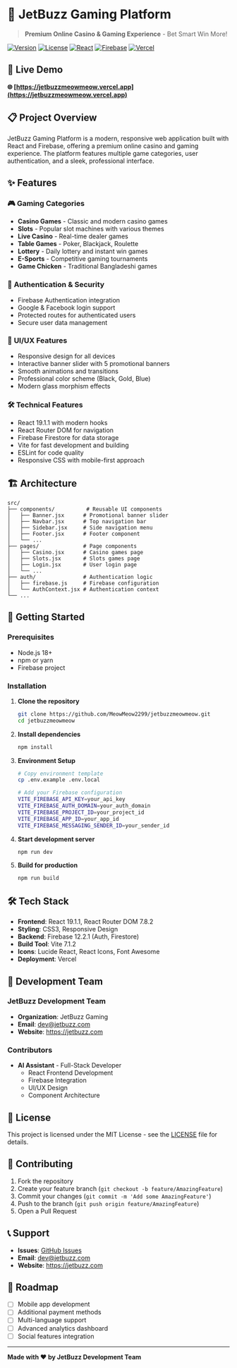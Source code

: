 # 🎰 JetBuzz Gaming Platform

> **Premium Online Casino & Gaming Experience** - Bet Smart Win More!

[![Version](https://img.shields.io/badge/version-1.0.0-blue.svg)](https://github.com/MeowMeow2299/jetbuzzmeowmeow)
[![License](https://img.shields.io/badge/license-MIT-green.svg)](LICENSE)
[![React](https://img.shields.io/badge/React-19.1.1-blue.svg)](https://reactjs.org/)
[![Firebase](https://img.shields.io/badge/Firebase-12.2.1-orange.svg)](https://firebase.google.com/)
[![Vercel](https://img.shields.io/badge/Deployed%20on-Vercel-black.svg)](https://jetbuzzmeowmeow.vercel.app)

## 🚀 Live Demo

**🌐 [https://jetbuzzmeowmeow.vercel.app](https://jetbuzzmeowmeow.vercel.app)**

## 📋 Project Overview

JetBuzz Gaming Platform is a modern, responsive web application built with React and Firebase, offering a premium online casino and gaming experience. The platform features multiple game categories, user authentication, and a sleek, professional interface.

## ✨ Features

### 🎮 **Gaming Categories**
- **Casino Games** - Classic and modern casino games
- **Slots** - Popular slot machines with various themes
- **Live Casino** - Real-time dealer games
- **Table Games** - Poker, Blackjack, Roulette
- **Lottery** - Daily lottery and instant win games
- **E-Sports** - Competitive gaming tournaments
- **Game Chicken** - Traditional Bangladeshi games

### 🔐 **Authentication & Security**
- Firebase Authentication integration
- Google & Facebook login support
- Protected routes for authenticated users
- Secure user data management

### 🎨 **UI/UX Features**
- Responsive design for all devices
- Interactive banner slider with 5 promotional banners
- Smooth animations and transitions
- Professional color scheme (Black, Gold, Blue)
- Modern glass morphism effects

### 🛠️ **Technical Features**
- React 19.1.1 with modern hooks
- React Router DOM for navigation
- Firebase Firestore for data storage
- Vite for fast development and building
- ESLint for code quality
- Responsive CSS with mobile-first approach

## 🏗️ **Architecture**

```
src/
├── components/          # Reusable UI components
│   ├── Banner.jsx      # Promotional banner slider
│   ├── Navbar.jsx      # Top navigation bar
│   ├── Sidebar.jsx     # Side navigation menu
│   ├── Footer.jsx      # Footer component
│   └── ...
├── pages/              # Page components
│   ├── Casino.jsx      # Casino games page
│   ├── Slots.jsx       # Slots games page
│   ├── Login.jsx       # User login page
│   └── ...
├── auth/               # Authentication logic
│   ├── firebase.js     # Firebase configuration
│   └── AuthContext.jsx # Authentication context
└── ...
```

## 🚀 **Getting Started**

### Prerequisites
- Node.js 18+ 
- npm or yarn
- Firebase project

### Installation

1. **Clone the repository**
   ```bash
   git clone https://github.com/MeowMeow2299/jetbuzzmeowmeow.git
   cd jetbuzzmeowmeow
   ```

2. **Install dependencies**
   ```bash
   npm install
   ```

3. **Environment Setup**
   ```bash
   # Copy environment template
   cp .env.example .env.local
   
   # Add your Firebase configuration
   VITE_FIREBASE_API_KEY=your_api_key
   VITE_FIREBASE_AUTH_DOMAIN=your_auth_domain
   VITE_FIREBASE_PROJECT_ID=your_project_id
   VITE_FIREBASE_APP_ID=your_app_id
   VITE_FIREBASE_MESSAGING_SENDER_ID=your_sender_id
   ```

4. **Start development server**
   ```bash
   npm run dev
   ```

5. **Build for production**
   ```bash
   npm run build
   ```

## 🛠️ **Tech Stack**

- **Frontend**: React 19.1.1, React Router DOM 7.8.2
- **Styling**: CSS3, Responsive Design
- **Backend**: Firebase 12.2.1 (Auth, Firestore)
- **Build Tool**: Vite 7.1.2
- **Icons**: Lucide React, React Icons, Font Awesome
- **Deployment**: Vercel

## 👥 **Development Team**

### **JetBuzz Development Team**
- **Organization**: JetBuzz Gaming
- **Email**: dev@jetbuzz.com
- **Website**: https://jetbuzz.com

### **Contributors**
- **AI Assistant** - Full-Stack Developer
  - React Frontend Development
  - Firebase Integration
  - UI/UX Design
  - Component Architecture

## 📄 **License**

This project is licensed under the MIT License - see the [LICENSE](LICENSE) file for details.

## 🤝 **Contributing**

1. Fork the repository
2. Create your feature branch (`git checkout -b feature/AmazingFeature`)
3. Commit your changes (`git commit -m 'Add some AmazingFeature'`)
4. Push to the branch (`git push origin feature/AmazingFeature`)
5. Open a Pull Request

## 📞 **Support**

- **Issues**: [GitHub Issues](https://github.com/MeowMeow2299/jetbuzzmeowmeow/issues)
- **Email**: dev@jetbuzz.com
- **Website**: https://jetbuzz.com

## 🎯 **Roadmap**

- [ ] Mobile app development
- [ ] Additional payment methods
- [ ] Multi-language support
- [ ] Advanced analytics dashboard
- [ ] Social features integration

---

**Made with ❤️ by JetBuzz Development Team**